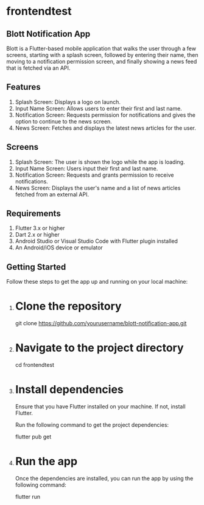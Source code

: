# frontendtest

## Blott Notification App

Blott is a Flutter-based mobile application that walks the user through a few screens, starting with a splash screen, followed by entering their name, then moving to a notification permission screen, and finally showing a news feed that is fetched via an API.

## Features
1. Splash Screen: Displays a logo on launch.
2. Input Name Screen: Allows users to enter their first and last name.
3. Notification Screen: Requests permission for notifications and gives the option to continue to the news screen.
4. News Screen: Fetches and displays the latest news articles for the user.

## Screens

1. Splash Screen: The user is shown the logo while the app is loading.
2. Input Name Screen: Users input their first and last name.
3. Notification Screen: Requests and grants permission to receive notifications.
4. News Screen: Displays the user's name and a list of news articles fetched from an external API.

## Requirements

1. Flutter 3.x or higher
2. Dart 2.x or higher
3. Android Studio or Visual Studio Code with Flutter plugin installed
4. An Android/iOS device or emulator

## Getting Started

Follow these steps to get the app up and running on your local machine:

1. # Clone the repository
    git clone https://github.com/yourusername/blott-notification-app.git

2. # Navigate to the project directory
    cd frontendtest 

3. # Install dependencies
    Ensure that you have Flutter installed on your machine. If not, install Flutter.

    Run the following command to get the project dependencies:

    flutter pub get

4. # Run the app
    Once the dependencies are installed, you can run the app by using the following command:

    flutter run

